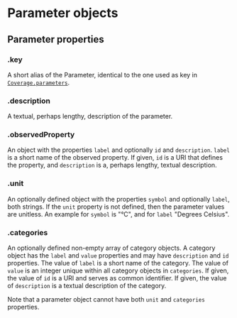 # Parameter objects

## Parameter properties

### .key

A short alias of the Parameter, identical to the one used as key in [`Coverage.parameters`](Coverage.md#parameters).

### .description

A textual, perhaps lengthy, description of the parameter.

### .observedProperty

An object with the properties `label` and optionally `id` and `description`. `label` is a short name of the observed property. If given, `id` is a URI that defines the property, and `description` is a, perhaps lengthy, textual description.

### .unit

An optionally defined object with the properties `symbol` and optionally `label`, both strings. If the `unit` property is not defined, then the parameter values are unitless. An example for `symbol` is "°C", and for `label` "Degrees Celsius".

### .categories

An optionally defined non-empty array of category objects. A category object has the `label` and `value` properties and may have `description` and `id` properties. The value of `label` is a short name of the category. The value of `value` is an integer unique within all category objects in `categories`. If given, the value of `id` is a URI and serves as common identifier. If given, the value of `description` is a textual description of the category.

Note that a parameter object cannot have both `unit` and `categories` properties.

